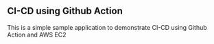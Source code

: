 ## CI-CD using Github Action 

This is a simple sample application to demonstrate CI-CD using Github Action and AWS EC2